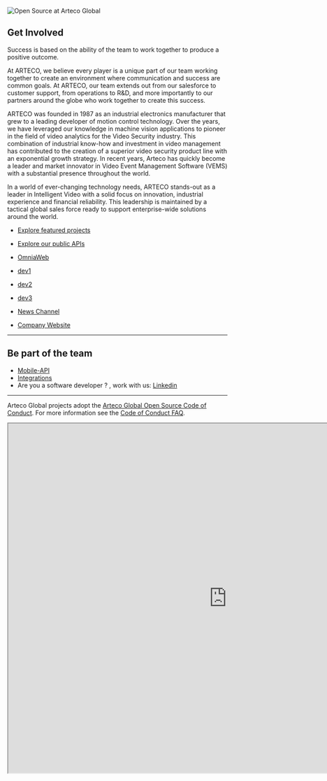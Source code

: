 ![Open Source at Arteco Global](https://www.arteco-global.com/wp-content/uploads/2019/07/arteco-mexico.png) 

## Get Involved

Success is based on the ability of the team to work together to produce a positive outcome.

At ARTECO, we believe every player is a unique part of our team working together to create an environment where communication and success are common goals. At ARTECO, our team extends out from our salesforce to customer support, from operations to R&D, and more importantly to our partners around the globe who work together to create this success.

ARTECO was founded in 1987 as an industrial electronics manufacturer that grew to a leading developer of motion control technology. Over the years, we have leveraged our knowledge in machine vision applications to pioneer in the field of video analytics for the Video Security industry. This combination of industrial know-how and investment in video management has contributed to the creation of a superior video security product line with an exponential growth strategy. In recent years, Arteco has quickly become a leader and market innovator in Video Event Management Software (VEMS) with a substantial presence throughout the world.

In a world of ever-changing technology needs, ARTECO stands-out as a leader in Intelligent Video with a solid focus on innovation, industrial experience and financial reliability. This leadership is maintained by a tactical global sales force ready to support enterprise-wide solutions around the world.


* [Explore featured projects](https://github.com/Arteco-Global)
* [Explore our public APIs](https://arteco-global.github.io/Mobile-API-Docs/)
* [OmniaWeb](https://omniaweb.cloud/dashboard/)

* [dev1](https://omnia-web-dev1.herokuapp.com/dashboard)
* [dev2](https://omnia-web-dev2.herokuapp.com/dashboard)
* [dev3](https://omnia-web-dev3.herokuapp.com/dashboard)

* [News Channel](https://www.arteco-global.com/en/category/arteco-news/)
* [Company Website](https://www.arteco-global.com/en/video-security/)

----

## Be part of the team

* [Mobile-API](https://arteco-global.github.io/Mobile-API-Docs/)
* [Integrations](https://arteco-global.github.io/integrations/)
* Are you a software developer ? , work with us: 
[Linkedin](https://www.linkedin.com/search/results/all/?keywords=arteco%20global&origin=GLOBAL_SEARCH_HEADER&sid=jil)
----

Arteco Global projects adopt the [Arteco Global Open Source Code of Conduct](https://www.arteco-global.com/en/video-security/). For more information see the [Code of Conduct FAQ](https://www.arteco-global.com/en/video-security/).

<iframe src="https://status.usee.cloud" width="1000" height="800"></iframe>
